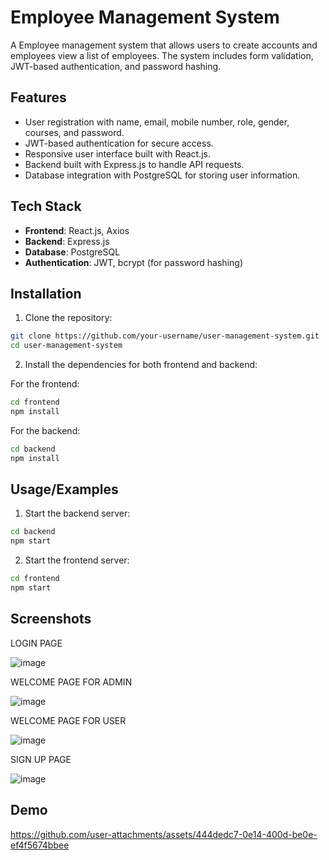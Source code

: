 
# Employee Management System

A Employee management system that allows users to create accounts and employees view a list of employees. The system includes form validation, JWT-based authentication, and password hashing.


## Features

- User registration with name, email, mobile number, role, gender, courses, and password.
- JWT-based authentication for secure access.
- Responsive user interface built with React.js.
- Backend built with Express.js to handle API requests.
- Database integration with PostgreSQL for storing user information.


## Tech Stack

- **Frontend**: React.js, Axios
- **Backend**: Express.js
- **Database**: PostgreSQL
- **Authentication**: JWT, bcrypt (for password hashing)


## Installation

1. Clone the repository:

```bash
git clone https://github.com/your-username/user-management-system.git
cd user-management-system
```

2. Install the dependencies for both frontend and backend:

For the frontend:

```bash
cd frontend
npm install
```

For the backend:

```bash
cd backend
npm install
```
    
## Usage/Examples

1. Start the backend server:

```bash
cd backend
npm start
```

2. Start the frontend server:

```bash
cd frontend
npm start
```


## Screenshots
LOGIN PAGE

![image](https://github.com/user-attachments/assets/55c9a308-e10a-406e-9181-7b491cea2180)

WELCOME PAGE FOR ADMIN

![image](https://github.com/user-attachments/assets/22490741-c0f1-4ee9-b8f5-c34fda6ee090)

WELCOME PAGE FOR USER 

![image](https://github.com/user-attachments/assets/f75a2602-64da-4ed5-bdb5-075fd8047942)

SIGN UP PAGE

![image](https://github.com/user-attachments/assets/857727f6-e8b3-4bd3-bba3-4102d5a67036)


## Demo

https://github.com/user-attachments/assets/444dedc7-0e14-400d-be0e-ef4f5674bbee

